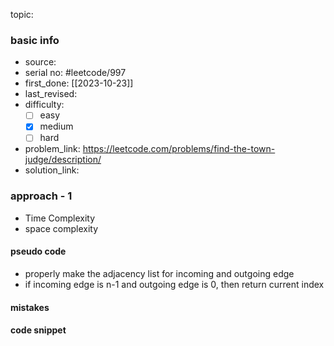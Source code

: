 topic:

### basic info
- source: 
- serial no: #leetcode/997 
- first_done: [[2023-10-23]]
- last_revised:
- difficulty:
	- [ ] easy
	- [x] medium
	- [ ] hard
- problem_link: https://leetcode.com/problems/find-the-town-judge/description/
- solution_link:

### approach - 1
- Time Complexity
- space complexity

#### pseudo code
- properly make the adjacency list for incoming and outgoing edge
- if incoming edge is n-1 and outgoing edge is 0, then return current index
#### mistakes

#### code snippet
```python

```